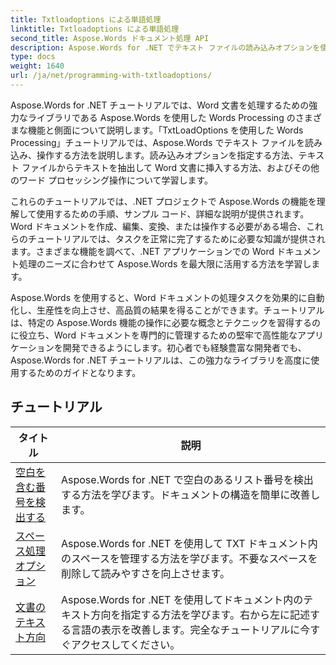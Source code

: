 ```yaml
---
title: Txtloadoptions による単語処理
linktitle: Txtloadoptions による単語処理
second_title: Aspose.Words ドキュメント処理 API
description: Aspose.Words for .NET でテキスト ファイルの読み込みオプションを使用してプログラミングする方法を学びます。ステップ バイ ステップのチュートリアルと C# のサンプル コードを使用して、エンコードの指定方法、不明な文字の無視方法、改行の処理方法などを学習します。
type: docs
weight: 1640
url: /ja/net/programming-with-txtloadoptions/
---
```

Aspose.Words for .NET チュートリアルでは、Word 文書を処理するための強力なライブラリである Aspose.Words を使用した Words Processing のさまざまな機能と側面について説明します。「TxtLoadOptions を使用した Words Processing」チュートリアルでは、Aspose.Words でテキスト ファイルを読み込み、操作する方法を説明します。読み込みオプションを指定する方法、テキスト ファイルからテキストを抽出して Word 文書に挿入する方法、およびその他のワード プロセッシング操作について学習します。

これらのチュートリアルでは、.NET プロジェクトで Aspose.Words の機能を理解して使用するための手順、サンプル コード、詳細な説明が提供されます。Word ドキュメントを作成、編集、変換、または操作する必要がある場合、これらのチュートリアルでは、タスクを正常に完了するために必要な知識が提供されます。さまざまな機能を調べて、.NET アプリケーションでの Word ドキュメント処理のニーズに合わせて Aspose.Words を最大限に活用する方法を学習します。

Aspose.Words を使用すると、Word ドキュメントの処理タスクを効果的に自動化し、生産性を向上させ、高品質の結果を得ることができます。チュートリアルは、特定の Aspose.Words 機能の操作に必要な概念とテクニックを習得するのに役立ち、Word ドキュメントを専門的に管理するための堅牢で高性能なアプリケーションを開発できるようにします。初心者でも経験豊富な開発者でも、Aspose.Words for .NET チュートリアルは、この強力なライブラリを高度に使用するためのガイドとなります。

 ## チュートリアル
| タイトル | 説明 |
| --- | --- |
| [空白を含む番号を検出する](./detect-numbering-with-whitespaces/) | Aspose.Words for .NET で空白のあるリスト番号を検出する方法を学びます。ドキュメントの構造を簡単に改善します。 |
| [スペース処理オプション](./handle-spaces-options/) | Aspose.Words for .NET を使用して TXT ドキュメント内のスペースを管理する方法を学びます。不要なスペースを削除して読みやすさを向上させます。 |
| [文書のテキスト方向](./document-text-direction/) | Aspose.Words for .NET を使用してドキュメント内のテキスト方向を指定する方法を学びます。右から左に記述する言語の表示を改善します。完全なチュートリアルに今すぐアクセスしてください。 |